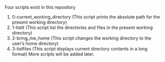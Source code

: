 Four scripts exist in this repository
1. 0-current_working_directory (This script prints the absolute path for the present working directory)
2. 1-listit                    (This script list the directories and files in the present working directory)
3. 2-bring_me_home	       (This script changes the working directory to the user’s home directory)
4. 3-listfiles		       (This script displays current directory contents in a long format)
More scripts will be added later.
